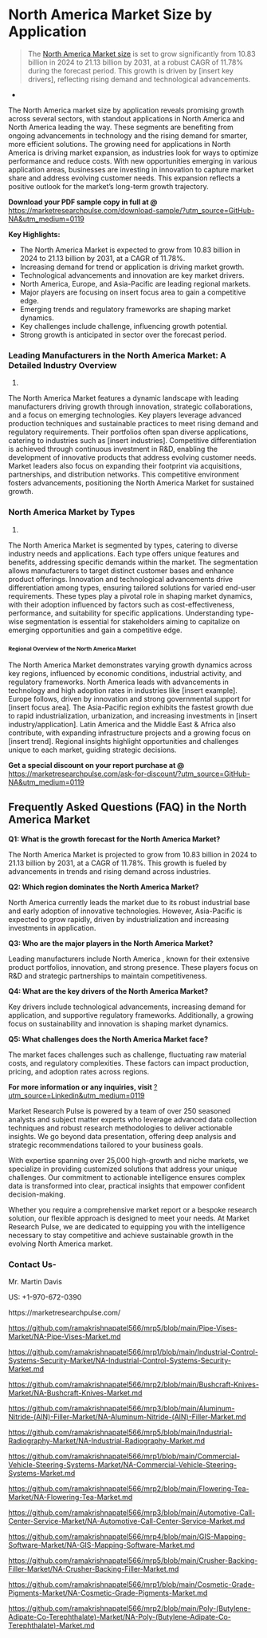 <h1>North America  Market&nbsp;Size by Application</h1><blockquote><p>The <a href="https://marketresearchpulse.com/download-sample/?utm_source=GitHub-NA&amp;utm_medium=0119">North America  Market size</a> is set to grow significantly from 10.83 billion in 2024 to 21.13 billion by 2031, at a robust CAGR of 11.78% during the forecast period. This growth is driven by [insert key drivers], reflecting rising demand and technological advancements.</p></blockquote><ul><li></li></ul><p>The North America  market size by application reveals promising growth across several sectors, with standout applications in North America  and North America  leading the way. These segments are benefiting from ongoing advancements in technology and the rising demand for smarter, more efficient solutions. The growing need for applications in North America  is driving market expansion, as industries look for ways to optimize performance and reduce costs. With new opportunities emerging in various application areas, businesses are investing in innovation to capture market share and address evolving customer needs. This expansion reflects a positive outlook for the market’s long-term growth trajectory.</p><p><strong>Download your PDF sample copy in full at @ </strong><a href="https://marketresearchpulse.com/download-sample/?utm_source=GitHub-NA&amp;utm_medium=0119">https://marketresearchpulse.com/download-sample/?utm_source=GitHub-NA&amp;utm_medium=0119</a></p><p><strong>Key Highlights: </strong></p><ul><li>The North America  Market is expected to grow from 10.83 billion in 2024 to 21.13 billion by 2031, at a CAGR of 11.78%.</li><li>Increasing demand for trend or application is driving market growth.</li><li>Technological advancements and innovation are key market drivers.</li><li>North America, Europe, and Asia-Pacific are leading regional markets.</li><li>Major players are focusing on insert focus area to gain a competitive edge.</li><li>Emerging trends and regulatory frameworks are shaping market dynamics.</li><li>Key challenges include challenge, influencing growth potential.</li><li>Strong growth is anticipated in sector over the forecast period.</li></ul><h3>Leading Manufacturers in the North America  Market: A Detailed Industry Overview</h3><ol><li></li></ol><div class="flex max-w-full flex-col flex-grow"><div class="min-h-8 text-message flex w-full flex-col items-end gap-2 whitespace-normal break-words [.text-message+&amp;]:mt-5" dir="auto" data-message-author-role="assistant" data-message-id="fd8432e4-4910-450d-b182-61b7bfb0a01f" data-message-model-slug="gpt-4o"><div class="flex w-full flex-col gap-1 empty:hidden first:pt-[3px]"><div class="markdown prose w-full break-words dark:prose-invert light"><p>The North America  Market features a dynamic landscape with leading manufacturers driving growth through innovation, strategic collaborations, and a focus on emerging technologies. Key players leverage advanced production techniques and sustainable practices to meet rising demand and regulatory requirements. Their portfolios often span diverse applications, catering to industries such as [insert industries]. Competitive differentiation is achieved through continuous investment in R&amp;D, enabling the development of innovative products that address evolving customer needs. Market leaders also focus on expanding their footprint via acquisitions, partnerships, and distribution networks. This competitive environment fosters advancements, positioning the North America  Market for sustained growth.</p></div></div></div></div><h3>North America  Market by Types</h3><ol><li></li></ol><div class="flex max-w-full flex-col flex-grow"><div class="min-h-8 text-message flex w-full flex-col items-end gap-2 whitespace-normal break-words [.text-message+&amp;]:mt-5" dir="auto" data-message-author-role="assistant" data-message-id="084470be-0bb7-4664-bddf-5156b4f41249" data-message-model-slug="gpt-4o-mini"><div class="flex w-full flex-col gap-1 empty:hidden first:pt-[3px]"><div class="markdown prose w-full break-words dark:prose-invert light"><p>The North America  Market is segmented by types, catering to diverse industry needs and applications. Each type offers unique features and benefits, addressing specific demands within the market. The segmentation allows manufacturers to target distinct customer bases and enhance product offerings. Innovation and technological advancements drive differentiation among types, ensuring tailored solutions for varied end-user requirements. These types play a pivotal role in shaping market dynamics, with their adoption influenced by factors such as cost-effectiveness, performance, and suitability for specific applications. Understanding type-wise segmentation is essential for stakeholders aiming to capitalize on emerging opportunities and gain a competitive edge.</p></div></div></div></div><h3><span style="font-size: 11px;">Regional Overview of the North America  Market</span></h3><div class="flex max-w-full flex-col flex-grow"><div class="min-h-8 text-message flex w-full flex-col items-end gap-2 whitespace-normal break-words [.text-message+&amp;]:mt-5" dir="auto" data-message-author-role="assistant" data-message-id="e9038762-ce64-4e30-91c9-9bd413514231" data-message-model-slug="gpt-4o-mini"><div class="flex w-full flex-col gap-1 empty:hidden first:pt-[3px]"><div class="markdown prose w-full break-words dark:prose-invert light"><p>The North America  Market demonstrates varying growth dynamics across key regions, influenced by economic conditions, industrial activity, and regulatory frameworks. North America leads with advancements in technology and high adoption rates in industries like [insert example]. Europe follows, driven by innovation and strong governmental support for [insert focus area]. The Asia-Pacific region exhibits the fastest growth due to rapid industrialization, urbanization, and increasing investments in [insert industry/application]. Latin America and the Middle East &amp; Africa also contribute, with expanding infrastructure projects and a growing focus on [insert trend]. Regional insights highlight opportunities and challenges unique to each market, guiding strategic decisions.</p></div></div></div></div><p><strong>Get a special discount on your report purchase at @ </strong><a href="https://marketresearchpulse.com/ask-for-discount/?utm_source=GitHub-NA&amp;utm_medium=0119">https://marketresearchpulse.com/ask-for-discount/?utm_source=GitHub-NA&amp;utm_medium=0119</a></p><h2>Frequently Asked Questions (FAQ) in the North America  Market</h2><p><strong>Q1: What is the growth forecast for the North America  Market?</strong></p><p>The North America  Market is projected to grow from 10.83 billion in 2024 to 21.13 billion by 2031, at a CAGR of 11.78%. This growth is fueled by advancements in trends and rising demand across industries.</p><p><strong>Q2: Which region dominates the North America  Market?</strong></p><p>North America currently leads the market due to its robust industrial base and early adoption of innovative technologies. However, Asia-Pacific is expected to grow rapidly, driven by industrialization and increasing investments in application.</p><p><strong>Q3: Who are the major players in the North America  Market?</strong></p><p>Leading manufacturers include North America , known for their extensive product portfolios, innovation, and strong presence. These players focus on R&amp;D and strategic partnerships to maintain competitiveness.</p><p><strong>Q4: What are the key drivers of the North America  Market?</strong></p><p>Key drivers include technological advancements, increasing demand for application, and supportive regulatory frameworks. Additionally, a growing focus on sustainability and innovation is shaping market dynamics.</p><p><strong>Q5: What challenges does the North America  Market face?</strong></p><p>The market faces challenges such as challenge, fluctuating raw material costs, and regulatory complexities. These factors can impact production, pricing, and adoption rates across regions.</p><p><strong>For more information or any inquiries, visit&nbsp;</strong><a href="?utm_source=Linkedin&utm_medium=0119">?utm_source=Linkedin&utm_medium=0119</a></p><p>Market Research Pulse is powered by a team of over 250 seasoned analysts and subject matter experts who leverage advanced data collection techniques and robust research methodologies to deliver actionable insights. We go beyond data presentation, offering deep analysis and strategic recommendations tailored to your business goals.</p><p>With expertise spanning over 25,000 high-growth and niche markets, we specialize in providing customized solutions that address your unique challenges. Our commitment to actionable intelligence ensures complex data is transformed into clear, practical insights that empower confident decision-making.</p><p>Whether you require a comprehensive market report or a bespoke research solution, our flexible approach is designed to meet your needs. At Market Research Pulse, we are dedicated to equipping you with the intelligence necessary to stay competitive and achieve sustainable growth in the evolving North America  market.</p><h3><strong>Contact Us-</strong></h3><p>Mr. Martin Davis</p><p>US: +1-970-672-0390</p><p>https://marketresearchpulse.com/</p><p><a href="https://github.com/ramakrishnapatel566/mrp5/blob/main/Pipe-Vises-Market/NA-Pipe-Vises-Market.md">https://github.com/ramakrishnapatel566/mrp5/blob/main/Pipe-Vises-Market/NA-Pipe-Vises-Market.md</a></p><p><a href="https://github.com/ramakrishnapatel566/mrp1/blob/main/Industrial-Control-Systems-Security-Market/NA-Industrial-Control-Systems-Security-Market.md">https://github.com/ramakrishnapatel566/mrp1/blob/main/Industrial-Control-Systems-Security-Market/NA-Industrial-Control-Systems-Security-Market.md</a></p><p><a href="https://github.com/ramakrishnapatel566/mrp2/blob/main/Bushcraft-Knives-Market/NA-Bushcraft-Knives-Market.md">https://github.com/ramakrishnapatel566/mrp2/blob/main/Bushcraft-Knives-Market/NA-Bushcraft-Knives-Market.md</a></p><p><a href="https://github.com/ramakrishnapatel566/mrp3/blob/main/Aluminum-Nitride-(AlN)-Filler-Market/NA-Aluminum-Nitride-(AlN)-Filler-Market.md">https://github.com/ramakrishnapatel566/mrp3/blob/main/Aluminum-Nitride-(AlN)-Filler-Market/NA-Aluminum-Nitride-(AlN)-Filler-Market.md</a></p><p><a href="https://github.com/ramakrishnapatel566/mrp5/blob/main/Industrial-Radiography-Market/NA-Industrial-Radiography-Market.md">https://github.com/ramakrishnapatel566/mrp5/blob/main/Industrial-Radiography-Market/NA-Industrial-Radiography-Market.md</a></p><p><a href="https://github.com/ramakrishnapatel566/mrp1/blob/main/Commercial-Vehicle-Steering-Systems-Market/NA-Commercial-Vehicle-Steering-Systems-Market.md">https://github.com/ramakrishnapatel566/mrp1/blob/main/Commercial-Vehicle-Steering-Systems-Market/NA-Commercial-Vehicle-Steering-Systems-Market.md</a></p><p><a href="https://github.com/ramakrishnapatel566/mrp2/blob/main/Flowering-Tea-Market/NA-Flowering-Tea-Market.md">https://github.com/ramakrishnapatel566/mrp2/blob/main/Flowering-Tea-Market/NA-Flowering-Tea-Market.md</a></p><p><a href="https://github.com/ramakrishnapatel566/mrp3/blob/main/Automotive-Call-Center-Service-Market/NA-Automotive-Call-Center-Service-Market.md">https://github.com/ramakrishnapatel566/mrp3/blob/main/Automotive-Call-Center-Service-Market/NA-Automotive-Call-Center-Service-Market.md</a></p><p><a href="https://github.com/ramakrishnapatel566/mrp4/blob/main/GIS-Mapping-Software-Market/NA-GIS-Mapping-Software-Market.md">https://github.com/ramakrishnapatel566/mrp4/blob/main/GIS-Mapping-Software-Market/NA-GIS-Mapping-Software-Market.md</a></p><p><a href="https://github.com/ramakrishnapatel566/mrp5/blob/main/Crusher-Backing-Filler-Market/NA-Crusher-Backing-Filler-Market.md">https://github.com/ramakrishnapatel566/mrp5/blob/main/Crusher-Backing-Filler-Market/NA-Crusher-Backing-Filler-Market.md</a></p><p><a href="https://github.com/ramakrishnapatel566/mrp1/blob/main/Cosmetic-Grade-Pigments-Market/NA-Cosmetic-Grade-Pigments-Market.md">https://github.com/ramakrishnapatel566/mrp1/blob/main/Cosmetic-Grade-Pigments-Market/NA-Cosmetic-Grade-Pigments-Market.md</a></p><p><a href="https://github.com/ramakrishnapatel566/mrp2/blob/main/Poly-(Butylene-Adipate-Co-Terephthalate)-Market/NA-Poly-(Butylene-Adipate-Co-Terephthalate)-Market.md">https://github.com/ramakrishnapatel566/mrp2/blob/main/Poly-(Butylene-Adipate-Co-Terephthalate)-Market/NA-Poly-(Butylene-Adipate-Co-Terephthalate)-Market.md</a></p>
